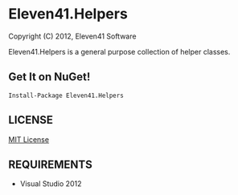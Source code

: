# Eleven41.Helpers

Copyright (C) 2012, Eleven41 Software

Eleven41.Helpers is a general purpose collection of helper classes.

## Get It on NuGet!

	Install-Package Eleven41.Helpers

## LICENSE
[MIT License](https://github.com/eleven41/Eleven41.Helpers/blob/master/LICENSE.md)

## REQUIREMENTS

* Visual Studio 2012
